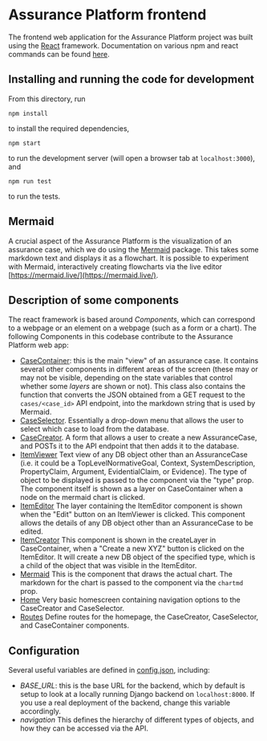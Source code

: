 # Assurance Platform frontend

The frontend web application for the Assurance Platform project was built using
the [React](https://reactjs.org/) framework. Documentation on various npm and
react commands can be found [here](react_info.md).

## Installing and running the code for development

From this directory, run

```
npm install
```

to install the required dependencies,

```
npm start
```

to run the development server (will open a browser tab at `localhost:3000`), and

```
npm run test
```

to run the tests.

## Mermaid

A crucial aspect of the Assurance Platform is the visualization of an assurance
case, which we do using the [Mermaid](https://mermaid-js.github.io/mermaid/#/)
package. This takes some markdown text and displays it as a flowchart. It is
possible to experiment with Mermaid, interactively creating flowcharts via the
live editor [https://mermaid.live/](https://mermaid.live/).

## Description of some components

The react framework is based around _Components_, which can correspond to a
webpage or an element on a webpage (such as a form or a chart). The following
Components in this codebase contribute to the Assurance Platform web app:

- [CaseContainer](src/components/CaseContainer.js): this is the main "view" of
  an assurance case. It contains several other components in different areas of
  the screen (these may or may not be visible, depending on the state variables
  that control whether some _layers_ are shown or not). This class also contains
  the function that converts the JSON obtained from a GET request to the
  `cases/<case_id>` API endpoint, into the markdown string that is used by
  Mermaid.
- [CaseSelector](src/components/CaseSelector.js). Essentially a drop-down menu
  that allows the user to select which case to load from the database.
- [CaseCreator](src/components/CaseCreator.js). A form that allows a user to
  create a new AssuranceCase, and POSTs it to the API endpoint that then adds it
  to the database.
- [ItemViewer](src/components/ItemViewer.js) Text view of any DB object other
  than an AssuranceCase (i.e. it could be a TopLevelNormativeGoal, Context,
  SystemDescription, PropertyClaim, Argument, EvidentialClaim, or Evidence). The
  type of object to be displayed is passed to the component via the "type" prop.
  The component itself is shown as a layer on CaseContainer when a node on the
  mermaid chart is clicked.
- [ItemEditor](src/components/ItemEditor.js) The layer containing the ItemEditor
  component is shown when the "Edit" button on an ItemViewer is clicked. This
  component allows the details of any DB object other than an AssuranceCase to
  be edited.
- [ItemCreator](src/components/ItemCreator.js) This component is shown in the
  createLayer in CaseContainer, when a "Create a new XYZ" button is clicked on
  the ItemEditor. It will create a new DB object of the specified type, which is
  a child of the object that was visible in the ItemEditor.
- [Mermaid](src/components/Mermaid.js) This is the component that draws the
  actual chart. The markdown for the chart is passed to the component via the
  `chartmd` prop.
- [Home](src/components/Home.js) Very basic homescreen containing navigation
  options to the CaseCreator and CaseSelector.
- [Routes](src/components/Routes.js) Define routes for the homepage, the
  CaseCreator, CaseSelector, and CaseContainer components.

## Configuration

Several useful variables are defined in [config.json](src/config.json),
including:

- _BASE_URL_: this is the base URL for the backend, which by default is setup to
  look at a locally running Django backend on `localhost:8000`. If you use a
  real deployment of the backend, change this variable accordingly.
- _navigation_ This defines the hierarchy of different types of objects, and how
  they can be accessed via the API.
